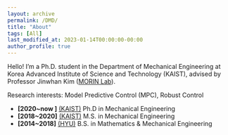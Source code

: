 ```yaml
---
layout: archive
permalink: /DMD/
title: "About"
tags: [All]
last_modified_at: 2023-01-14T00:00:00-00:00
author_profile: true
---
```


Hello! I’m a Ph.D. student in the Department of Mechanical Engineering at Korea Advanced Institute of Science and Technology (KAIST), advised by Professor Jinwhan Kim ([MORIN Lab](http://morin.kaist.ac.kr/)). 

Research interests: Model Predictive Control (MPC), Robust Control

* **[2020~now ]** [(KAIST)](https://me.kaist.ac.kr/main/main.html) Ph.D in Mechanical Engineering 
* **[2018~2020]** [(KAIST)](https://me.kaist.ac.kr/main/main.html) M.S. in Mechanical Engineering 
* **[2014~2018]** [(HYU)](http://math.hanyang.ac.kr/) B.S. in Mathematics & Mechanical Engineering 